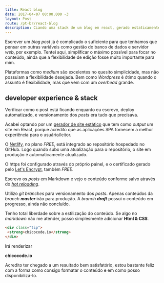 ```yaml
---
title: React blog
date: 2017-04-07 00:00.000 -3
layout: Post
route: /pt-br/react-blog
description: Ciando uma stack de um blog em react, gerado estaticamente, utilizando Phenomic, Netlify, SSL grátis com Let's encrypt e git para versionar posts.
---
```


Escrever um _blog post_ já é complicado o suficiente para que tenhamos que pensar em outras variáveis como gestão do banco de dados e servidor _web_, por exemplo. Tentei aqui, simplificar o máximo possível para focar no conteúdo, ainda que a flexibilidade de edição fosse muito importante para mim.

Plataformas como _medium_ são excelentes no quesito simplicidade, mas não possuiam a flexibilidade desejada. Bem como _Wordpress_ é ótimo quando o assunto é flexibilidade, mas que vem com um _overhead_ grande.

## developer experience & stack

Verificar como o post está ficando enquanto eu escrevo, deploy automatizado, e versionamento dos _posts_ era tudo que precisava.

Acabei optando por um [gerador de site estático](https://phenomic.io/) que tem como _output_ um site em React, porque acredito que as aplicações SPA fornecem a melhor experiência para o usuário/leitor.

O [Netlify](https://www.netlify.com/), no plano _FREE_, está integrado ao repositório hospedado no GitHub. Logo quando subo uma atualização para o repositório, o site em produção é automaticamente atualizado.

O https foi configurado através do próprio painel, e o certificado gerado pelo [Let's Encrypt](https://letsencrypt.org/), também _FREE_.

 Escrevo os _posts_ em Markdown e vejo o conteúdo conforme salvo através do [_hot reloading_](https://gaearon.github.io/react-hot-loader/).

Utilizo _git branches_ para versionamento dos _posts_. Apenas conteúdos da _branch **master**_ irão para produção. A _branch **draft**_ possui o conteúdo em progresso, ainda não concluído.

Tenho total liberdade sobre a estilização do conteúdo. Se algo no _markdown_ não me atender, posso simplesmente adicionar **Html & CSS**.

``` html
<div class="tip">
 <strong>chicocode.io</strong>
</div>
```
Irá renderizar
<div class="tip">
 <strong>chicocode.io</strong>
</div>

Acredito ter chegado a um resultado bem satisfatório, estou bastante feliz com a forma como consigo formatar o conteúdo e em como posso disponibilizá-lo.
